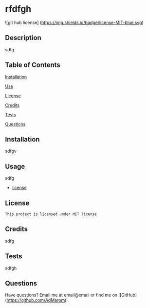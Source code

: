 
# rfdfgh 
![git hub license] (https://img.shields.io/badge/license-MIT-blue.svg)

## Description 
sdfg

## Table of Contents

 [Installation](#Installation)

    
 [Use](#Use)

    
 [License](#License)

    
 [Credits](#Credits)

    
 [Tests](#Tests)

    
 [Questions](#Questions)


## Installation
sdfgv

## Usage
sdfg

* [license](#MIT)


## License
    
    This project is licensed under MIT license

## Credits
sdfg

## Tests
sdfgh

## Questions

Have questions? Email me at email@email or find me on ![GitHub] (https://github.com/AdMarom)!